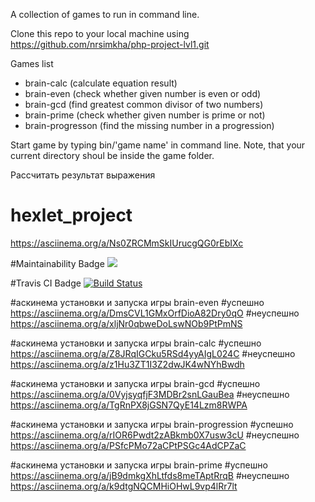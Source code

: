 A collection of games to run in command line.

Clone this repo to your local machine using https://github.com/nrsimkha/php-project-lvl1.git

Games list
- brain-calc (calculate equation result)
- brain-even (check whether given number is even or odd)
- brain-gcd (find greatest common divisor of two numbers)
- brain-prime (check whether given number is prime or not)
- brain-progresson (find the missing number in a progression)

Start game by typing bin/'game name' in command line. Note, that your current directory shoul be inside the game folder.

Рассчитать результат выражения
# hexlet_project
https://asciinema.org/a/Ns0ZRCMmSkIUrucgQG0rEbIXc

#Maintainability Badge
<a href="https://codeclimate.com/github/nrsimkha/php-project-lvl1/maintainability"><img src="https://api.codeclimate.com/v1/badges/da5900d6fb5c8f9bfbeb/maintainability" /></a>

#Travis CI Badge
<a href="https://travis-ci.org/nrsimkha/php-project-lvl1"><img src="https://travis-ci.org/nrsimkha/php-project-lvl1.svg?branch=master" alt="Build Status"/></a>

#аскинема установки и запуска игры brain-even
#успешно
https://asciinema.org/a/DmsCVL1GMxOrfDioA82Dry0qO
#неуспешно
https://asciinema.org/a/xljNr0qbweDoLswNOb9PtPmNS

#аскинема установки и запуска игры brain-calc
#успешно
https://asciinema.org/a/Z8JRqIGCku5RSd4yyAIgL024C
#неуспешно
https://asciinema.org/a/z1Hu3ZT1I3Z2dwJK4wNYhBwdh

#аскинема установки и запуска игры brain-gcd
#успешно
https://asciinema.org/a/0VyjsyqfjF3MDBr2snLGauBea
#неуспешно
https://asciinema.org/a/TgRnPX8jGSN7QyE14Lzm8RWPA

#аскинема установки и запуска игры brain-progression
#успешно
https://asciinema.org/a/rIOR6Pwdt2zABkmb0X7usw3cU
#неуспешно
https://asciinema.org/a/PSfcPMo72aCPtPSGc4AdCPZaC

#аскинема установки и запуска игры brain-prime
#успешно
https://asciinema.org/a/jB9dmkgXhLtfds8meTAptRrqB
#неуспешно
https://asciinema.org/a/k9dtgNQCMHiOHwL9vp4lRr7lt





